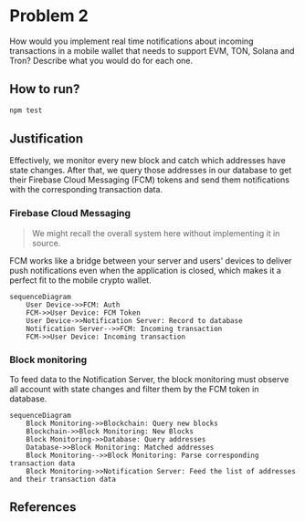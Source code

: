 # Problem 2

How would you implement real time notifications about incoming transactions in a mobile wallet that needs to support EVM, TON, Solana and Tron? Describe what you would do for each one.

## How to run?

```bash
npm test
```

## Justification

Effectively, we monitor every new block and catch which addresses have state changes. After that, we query those addresses in our database to get their Firebase Cloud Messaging (FCM) tokens and send them notifications with the corresponding transaction data.

### Firebase Cloud Messaging

> We might recall the overall system here without implementing it in source.

FCM works like a bridge between your server and users' devices to deliver push notifications even when the application is closed, which makes it a perfect fit to the mobile crypto wallet.

```mermaid
sequenceDiagram
    User Device->>FCM: Auth
    FCM->>User Device: FCM Token
    User Device->>Notification Server: Record to database
    Notification Server-->>FCM: Incoming transaction
    FCM->>User Device: Incoming transaction
```

### Block monitoring

To feed data to the Notification Server, the block monitoring must observe all account with state changes and filter them by the FCM token in database.

```mermaid
sequenceDiagram
    Block Monitoring->>Blockchain: Query new blocks
    Blockchain->>Block Monitoring: New Blocks
    Block Monitoring->>Database: Query addresses
    Database->>Block Monitoring: Matched addresses
    Block Monitoring-->>Block Monitoring: Parse corresponding transaction data
    Block Monitoring->>Notification Server: Feed the list of addresses and their transaction data
```

## References
